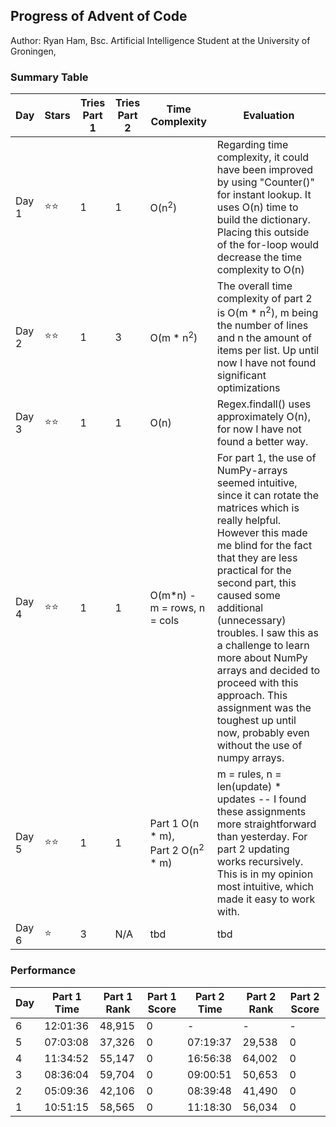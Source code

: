 ## Progress of Advent of Code

Author: Ryan Ham, Bsc. Artificial Intelligence Student at the University of Groningen,

### Summary Table

| Day   | Stars | Tries Part 1 | Tries Part 2 | Time Complexity                                      | Evaluation                                                                                                                                                                                                                                                                                                                                                                                                                                                        |
| ----- | ----- | ------------ | ------------ | ---------------------------------------------------- | ----------------------------------------------------------------------------------------------------------------------------------------------------------------------------------------------------------------------------------------------------------------------------------------------------------------------------------------------------------------------------------------------------------------------------------------------------------------- |
| Day 1 | ⭐⭐  | 1            | 1            | O(n<sup>2</sup>)                                     | Regarding time complexity, it could have been improved by using "Counter()" for instant lookup. It uses O(n) time to build the dictionary. Placing this outside of the for-loop would decrease the time complexity to O(n)                                                                                                                                                                                                                                        |
| Day 2 | ⭐⭐  | 1            | 3            | O(m \* n<sup>2</sup>)                                | The overall time complexity of part 2 is O(m \* n<sup>2</sup>), m being the number of lines and n the amount of items per list. Up until now I have not found significant optimizations                                                                                                                                                                                                                                                                           |
| Day 3 | ⭐⭐  | 1            | 1            | O(n)                                                 | Regex.findall() uses approximately O(n), for now I have not found a better way.                                                                                                                                                                                                                                                                                                                                                                                   |
| Day 4 | ⭐⭐  | 1            | 1            | O(m\*n) - m = rows, n = cols                         | For part 1, the use of NumPy-arrays seemed intuitive, since it can rotate the matrices which is really helpful. However this made me blind for the fact that they are less practical for the second part, this caused some additional (unnecessary) troubles. I saw this as a challenge to learn more about NumPy arrays and decided to proceed with this approach. This assignment was the toughest up until now, probably even without the use of numpy arrays. |
| Day 5 | ⭐⭐  | 1            | 1            | Part 1 O(n \* m), </br> Part 2 O(n<sup>2</sup> \* m) | m = rules, n = len(update) \* updates -- I found these assignments more straightforward than yesterday. For part 2 updating works recursively. This is in my opinion most intuitive, which made it easy to work with.                                                                                                                                                                                                                                             |
| Day 6 | ⭐    | 3            | N/A          | tbd                                                  | tbd                                                                                                                                                                                                                                                                                                                                                                                                                                                               |

### Performance

| **Day** | **Part 1 Time** | **Part 1 Rank** | **Part 1 Score** | **Part 2 Time** | **Part 2 Rank** | **Part 2 Score** |
| ------- | --------------- | --------------- | ---------------- | --------------- | --------------- | ---------------- |
| 6       | 12:01:36        | 48,915          | 0                | -               | -               | -                |
| 5       | 07:03:08        | 37,326          | 0                | 07:19:37        | 29,538          | 0                |
| 4       | 11:34:52        | 55,147          | 0                | 16:56:38        | 64,002          | 0                |
| 3       | 08:36:04        | 59,704          | 0                | 09:00:51        | 50,653          | 0                |
| 2       | 05:09:36        | 42,106          | 0                | 08:39:48        | 41,490          | 0                |
| 1       | 10:51:15        | 58,565          | 0                | 11:18:30        | 56,034          | 0                |
